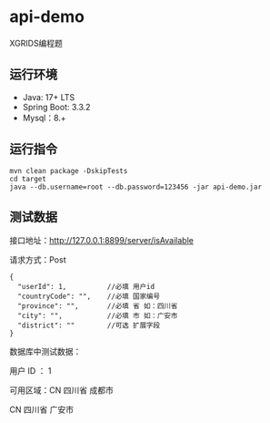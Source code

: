 # api-demo
XGRIDS编程题

## 运行环境

- Java: 17+ LTS
- Spring Boot: 3.3.2
- Mysql：8.+

## 运行指令

```
mvn clean package -DskipTests
cd target
java --db.username=root --db.password=123456 -jar api-demo.jar
```

## 测试数据

接口地址：http://127.0.0.1:8899/server/isAvailable

请求方式：Post

```
{
  "userId": 1,			//必填 用户id
  "countryCode": "",	//必填 国家编号
  "province": "",		//必填 省 如：四川省
  "city": "",			//必填 市 如：广安市
  "district": ""		//可选 扩展字段 
}
```

数据库中测试数据：

用户 ID ： 1

可用区域：CN 四川省 成都市

CN 四川省 广安市

